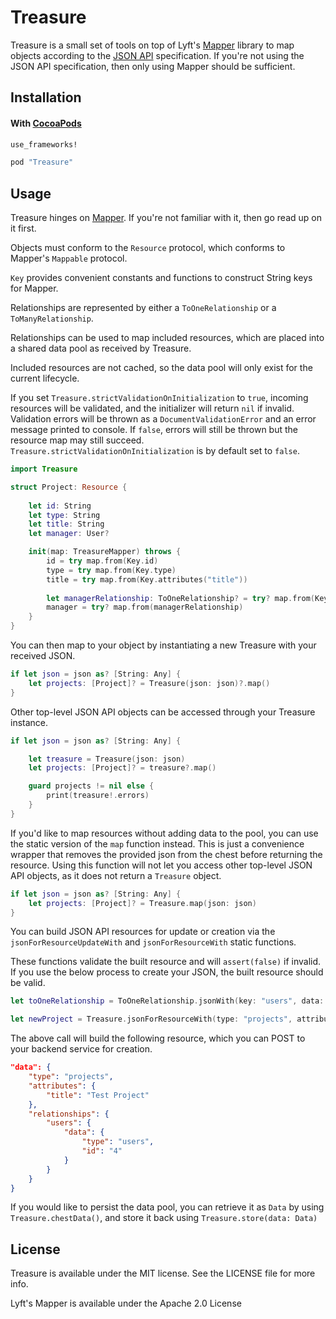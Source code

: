 # Treasure

Treasure is a small set of tools on top of Lyft's [Mapper](https://github.com/lyft/mapper) library to map objects according to the [JSON API](http://jsonapi.org) specification. If you're not using the JSON API specification, then only using Mapper should be sufficient.

## Installation

#### With [CocoaPods](http://cocoapods.org/)

```ruby
use_frameworks!

pod "Treasure"
```

## Usage

Treasure hinges on [Mapper](https://github.com/lyft/mapper). If you're not familiar with it, then go read up on it first.

Objects must conform to the `Resource` protocol, which conforms to Mapper's `Mappable` protocol.

`Key` provides convenient constants and functions to construct String keys for Mapper.

Relationships are represented by either a `ToOneRelationship` or a `ToManyRelationship`.

Relationships can be used to map included resources, which are placed into a shared data pool as received by Treasure. 

Included resources are not cached, so the data pool will only exist for the current lifecycle.

If you set `Treasure.strictValidationOnInitialization` to `true`, incoming resources will be validated, and the initializer will return `nil` if invalid. Validation errors will be thrown as a `DocumentValidationError` and an error message printed to console. If `false`, errors will still be thrown but the resource map may still succeed. `Treasure.strictValidationOnInitialization` is by default set to `false`.

```swift
import Treasure

struct Project: Resource {
    
    let id: String
    let type: String
    let title: String
    let manager: User?

    init(map: TreasureMapper) throws {
        id = try map.from(Key.id)
        type = try map.from(Key.type)
        title = try map.from(Key.attributes("title"))
        
        let managerRelationship: ToOneRelationship? = try? map.from(Key.relationships("users"))
        manager = try? map.from(managerRelationship)
    }
}
```

You can then map to your object by instantiating a new Treasure with your received JSON.

```swift
if let json = json as? [String: Any] {
    let projects: [Project]? = Treasure(json: json)?.map()
}
```

Other top-level JSON API objects can be accessed through your Treasure instance.

```swift
if let json = json as? [String: Any] {

    let treasure = Treasure(json: json)
    let projects: [Project]? = treasure?.map()

    guard projects != nil else {
        print(treasure!.errors)
    }
}
```

If you'd like to map resources without adding data to the pool, you can use the static version of the  `map` function instead. This is just a convenience wrapper that removes the provided json from the chest before returning the resource. Using this function will not let you access other top-level JSON API objects, as it does not return a `Treasure` object.

```swift
if let json = json as? [String: Any] {
    let projects: [Project]? = Treasure.map(json: json)
}
```

You can build JSON API resources for update or creation via the `jsonForResourceUpdateWith` and `jsonForResourceWith` static functions.

These functions validate the built resource and will `assert(false)` if invalid. If you use the below process to create your JSON, the built resource should be valid.

```swift
let toOneRelationship = ToOneRelationship.jsonWith(key: "users", data: RelationshipData(type: "users", id: "4"))

let newProject = Treasure.jsonForResourceWith(type: "projects", attributes: ["title": "Test Project"], relationship: toOneRelationship)
```

The above call will build the following resource, which you can POST to your backend service for creation.

```json
"data": {
    "type": "projects",
    "attributes": {
        "title": "Test Project"
    },
    "relationships": {
        "users": {
            "data": {
                "type": "users",
                "id": "4"
            }
        }
    }
}
```

If you would like to persist the data pool, you can retrieve it as `Data` by using `Treasure.chestData()`, and store it back using `Treasure.store(data: Data)`

## License

Treasure is available under the MIT license. See the LICENSE file for more info.

Lyft's Mapper is available under the Apache 2.0 License
